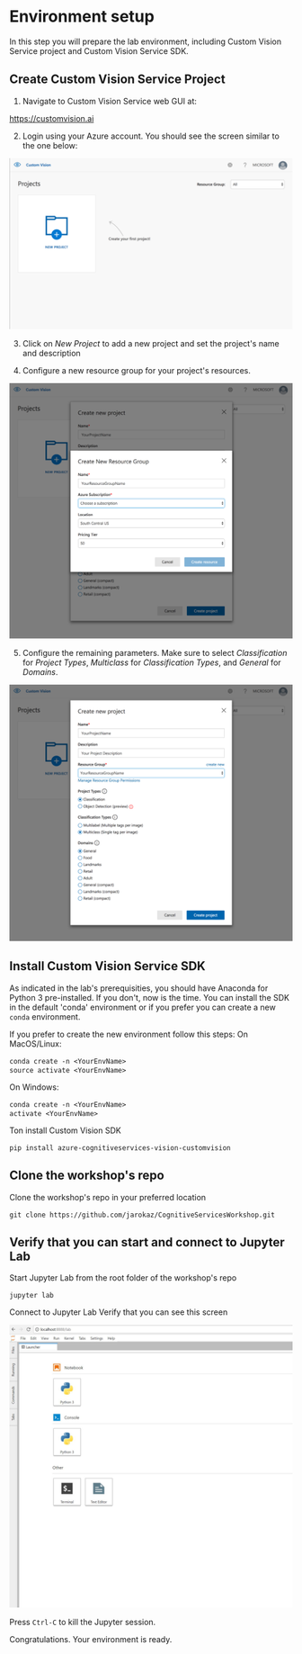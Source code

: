 # Environment setup

In this step you will prepare the lab environment, including Custom Vision Service project and Custom Vision Service SDK. 

## Create Custom Vision Service Project

1. Navigate to Custom Vision Service web GUI at:

https://customvision.ai

2. Login using your Azure account. You should see the screen similar to the one below:

![Step 1](images/img1.PNG)

3. Click on *New Project* to add a new project and set the project's name and description

4. Configure a new resource group for your project's resources. 

![Step 2](images/img2.PNG)

5. Configure the remaining parameters. Make sure to select *Classification* for *Project Types*, *Multiclass* for *Classification Types*, and *General* for *Domains*.

![Step 3](images/img3.PNG)



## Install Custom Vision Service SDK
As indicated in the lab's prerequisities, you should have Anaconda for Python 3 pre-installed. If you don't, now is the time.
You can install the SDK in the default 'conda' environment or if you prefer you can create a new `conda` environment. 

If you prefer to create the new environment follow this steps:
On MacOS/Linux:

```
conda create -n <YourEnvName>
source activate <YourEnvName>
```

On Windows:

```
conda create -n <YourEnvName>
activate <YourEnvName>
```

Ton install Custom Vision SDK

```
pip install azure-cognitiveservices-vision-customvision
```

## Clone the workshop's repo
Clone the workshop's repo in your preferred location
```
git clone https://github.com/jarokaz/CognitiveServicesWorkshop.git
```

## Verify that you can start and connect to Jupyter Lab 
Start Jupyter Lab from the root folder of the workshop's repo
```
jupyter lab
```
Connect to Jupyter Lab
Verify that you can see this screen

![Step 5](images/jupyter.JPG)

Press `Ctrl-C` to kill the Jupyter session.

Congratulations. Your environment is ready.


